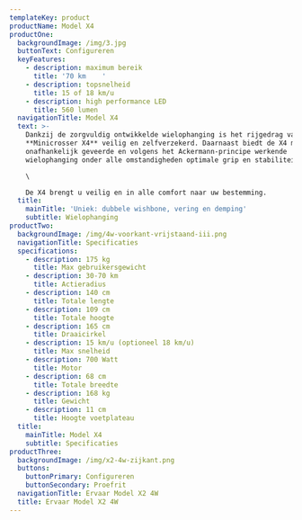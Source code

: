 ```yaml
---
templateKey: product
productName: Model X4
productOne:
  backgroundImage: /img/3.jpg
  buttonText: Configureren
  keyFeatures:
    - description: maximum bereik
      title: '70 km    '
    - description: topsnelheid
      title: 15 of 18 km/u
    - description: high performance LED
      title: 560 lumen
  navigationTitle: Model X4
  text: >-
    Dankzij de zorgvuldig ontwikkelde wielophanging is het rijgedrag van de
    **Minicrosser X4** veilig en zelfverzekerd. Daarnaast biedt de X4 met de
    onafhankelijk geveerde en volgens het Ackermann-principe werkende
    wielophanging onder alle omstandigheden optimale grip en stabiliteit. \

    \

    De X4 brengt u veilig en in alle comfort naar uw bestemming.
  title:
    mainTitle: 'Uniek: dubbele wishbone, vering en demping'
    subtitle: Wielophanging
productTwo:
  backgroundImage: /img/4w-voorkant-vrijstaand-iii.png
  navigationTitle: Specificaties
  specifications:
    - description: 175 kg
      title: Max gebruikersgewicht
    - description: 30-70 km
      title: Actieradius
    - description: 140 cm
      title: Totale lengte
    - description: 109 cm
      title: Totale hoogte
    - description: 165 cm
      title: Draaicirkel
    - description: 15 km/u (optioneel 18 km/u)
      title: Max snelheid
    - description: 700 Watt
      title: Motor
    - description: 68 cm
      title: Totale breedte
    - description: 168 kg
      title: Gewicht
    - description: 11 cm
      title: Hoogte voetplateau
  title:
    mainTitle: Model X4
    subtitle: Specificaties
productThree:
  backgroundImage: /img/x2-4w-zijkant.png
  buttons:
    buttonPrimary: Configureren
    buttonSecondary: Proefrit
  navigationTitle: Ervaar Model X2 4W
  title: Ervaar Model X2 4W
---
```


